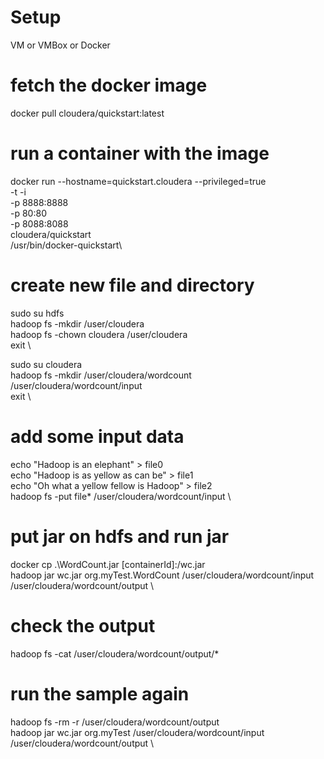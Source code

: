 # Setup
VM or VMBox or Docker

# fetch the docker image
docker pull cloudera/quickstart:latest

# run a container with the image
docker run --hostname=quickstart.cloudera 
  --privileged=true \
  -t -i \
  -p 8888:8888 \
  -p 80:80 \
  -p 8088:8088 \
  cloudera/quickstart \
  /usr/bin/docker-quickstart\

# create new file and directory
sudo su hdfs  \
hadoop fs -mkdir /user/cloudera \
hadoop fs -chown cloudera /user/cloudera  \
exit  \

sudo su cloudera  \
hadoop fs -mkdir /user/cloudera/wordcount /user/cloudera/wordcount/input  \
exit  \

# add some input data 
echo "Hadoop is an elephant" > file0  \
echo "Hadoop is as yellow as can be" > file1  \
echo "Oh what a yellow fellow is Hadoop" > file2  \
hadoop fs -put file* /user/cloudera/wordcount/input \

# put jar on hdfs and run jar
docker cp .\WordCount.jar [containerId]:/wc.jar \
hadoop jar wc.jar org.myTest.WordCount /user/cloudera/wordcount/input /user/cloudera/wordcount/output \

# check the output
hadoop fs -cat /user/cloudera/wordcount/output/*  

# run the sample again
hadoop fs -rm -r /user/cloudera/wordcount/output  \
hadoop jar wc.jar org.myTest /user/cloudera/wordcount/input /user/cloudera/wordcount/output \
